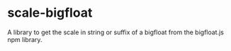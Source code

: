 # scale-bigfloat
A library to get the scale in string or suffix of a bigfloat from the bigfloat.js npm library.
